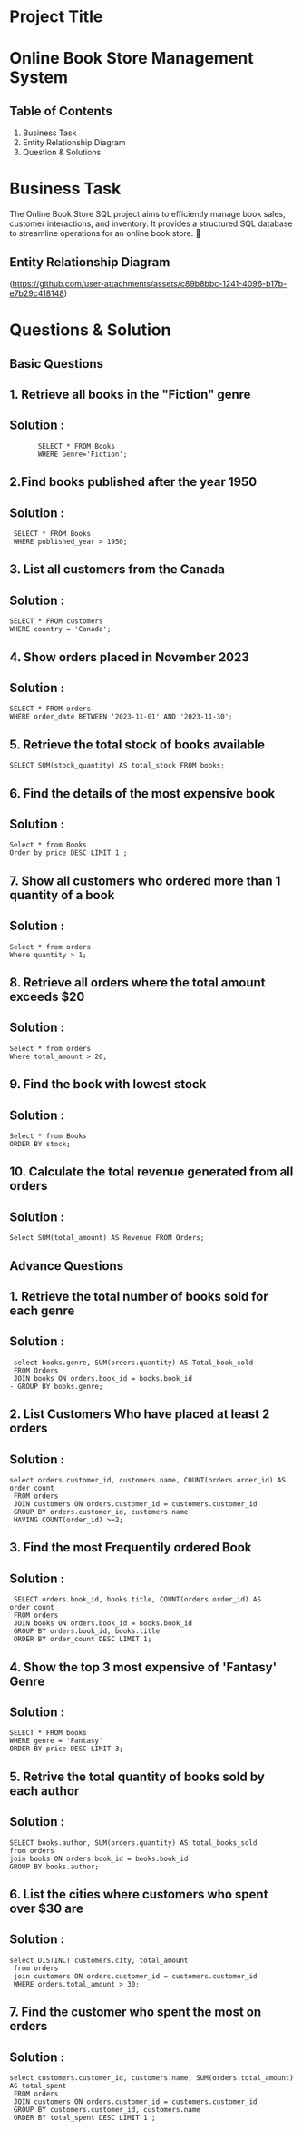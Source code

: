 # Project Title 
# Online Book Store Management System
## Table of Contents
   1. Business Task 
   2. Entity Relationship Diagram
   3. Question & Solutions
# Business Task 
The Online Book Store SQL project aims to efficiently manage book sales, customer interactions, and inventory. It provides a structured SQL database to streamline operations for an online book store. 🚀
## Entity Relationship Diagram
(https://github.com/user-attachments/assets/c89b8bbc-1241-4096-b17b-e7b29c418148)
# Questions & Solution 
## Basic Questions 
## 1. Retrieve all books in the "Fiction" genre
## Solution :
           SELECT * FROM Books 
           WHERE Genre='Fiction'; 
## 2.Find books published after the year 1950 
## Solution : 
     SELECT * FROM Books 
     WHERE published_year > 1950;
## 3. List all customers from the Canada  
## Solution : 
    SELECT * FROM customers
    WHERE country = 'Canada';
## 4. Show orders placed in November 2023 
## Solution : 
    SELECT * FROM orders 
    WHERE order_date BETWEEN '2023-11-01' AND '2023-11-30';
## 5. Retrieve the total stock of books available 
    SELECT SUM(stock_quantity) AS total_stock FROM books;
## 6. Find the details of the most expensive book 
## Solution : 
    Select * from Books 
    Order by price DESC LIMIT 1 ;
## 7. Show all customers who ordered more than 1 quantity of a book 
## Solution : 
    Select * from orders
    Where quantity > 1;
## 8. Retrieve all orders where the total amount exceeds $20 
## Solution : 
    Select * from orders 
    Where total_amount > 20;
## 9. Find the book with lowest stock 
## Solution : 
    Select * from Books 
    ORDER BY stock;
## 10. Calculate the total revenue generated from all orders 
## Solution :
    Select SUM(total_amount) AS Revenue FROM Orders; 
## Advance Questions
## 1. Retrieve the total number of books sold for each genre
## Solution : 
     select books.genre, SUM(orders.quantity) AS Total_book_sold
     FROM Orders
     JOIN books ON orders.book_id = books.book_id
    - GROUP BY books.genre; 
## 2. List Customers Who have placed at least 2 orders 
## Solution :
    select orders.customer_id, customers.name, COUNT(orders.order_id) AS order_count
     FROM orders
     JOIN customers ON orders.customer_id = customers.customer_id
     GROUP BY orders.customer_id, customers.name
     HAVING COUNT(order_id) >=2;

## 3. Find the most Frequentily ordered Book
## Solution : 
     SELECT orders.book_id, books.title, COUNT(orders.order_id) AS order_count
     FROM orders
     JOIN books ON orders.book_id = books.book_id
     GROUP BY orders.book_id, books.title
     ORDER BY order_count DESC LIMIT 1;
## 4. Show the top 3 most expensive of 'Fantasy' Genre 
## Solution :
    SELECT * FROM books
    WHERE genre = 'Fantasy'
    ORDER BY price DESC LIMIT 3;
## 5. Retrive the total quantity of books sold by each author
## Solution :
    SELECT books.author, SUM(orders.quantity) AS total_books_sold
    from orders
    join books ON orders.book_id = books.book_id
    GROUP BY books.author;
 
## 6. List the cities where customers who spent over $30 are
## Solution :
    select DISTINCT customers.city, total_amount
     from orders
     join customers ON orders.customer_id = customers.customer_id
     WHERE orders.total_amount > 30;
## 7. Find the customer who spent the most on erders
## Solution :
    select customers.customer_id, customers.name, SUM(orders.total_amount) AS total_spent
     FROM orders
     JOIN customers ON orders.customer_id = customers.customer_id
     GROUP BY customers.customer_id, customers.name
     ORDER BY total_spent DESC LIMIT 1 ;
 
